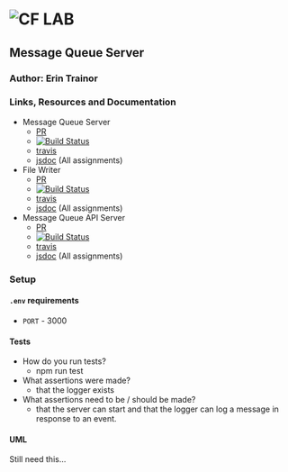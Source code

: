 ![CF](http://i.imgur.com/7v5ASc8.png) LAB
=================================================

## Message Queue Server

### Author: Erin Trainor

### Links, Resources and Documentation
* Message Queue Server
  * [PR](https://github.com/401-advanced-javascript-401d29/lab-19-message-queue-server/pull/1)
  * [![Build Status](https://www.travis-ci.com/401-advanced-javascript-401d29/lab-19.svg?branch=master)](https://www.travis-ci.com/401-advanced-javascript-401d29/lab-19)
  * [travis](https://www.travis-ci.com/401-advanced-javascript-401d29/lab-19)
  <!-- * [back-end](http://xyz.com) () -->
  * [jsdoc](http://localhost:3000/docs) (All assignments)
* File Writer
  * [PR](https://github.com/401-advanced-javascript-401d29/lab-19-message-queue-server/pull/1)
  * [![Build Status](https://www.travis-ci.com/401-advanced-javascript-401d29/lab-19.svg?branch=master)](https://www.travis-ci.com/401-advanced-javascript-401d29/lab-19)
  * [travis](https://www.travis-ci.com/401-advanced-javascript-401d29/lab-19)
  <!-- * [back-end](http://xyz.com) () -->
  * [jsdoc](http://localhost:3000/docs) (All assignments)
* Message Queue API Server
  * [PR](https://github.com/401-advanced-javascript-401d29/lab-19-message-queue-server/pull/1)
  * [![Build Status](https://www.travis-ci.com/401-advanced-javascript-401d29/lab-19.svg?branch=master)](https://www.travis-ci.com/401-advanced-javascript-401d29/lab-19)
  * [travis](https://www.travis-ci.com/401-advanced-javascript-401d29/lab-19)
  <!-- * [back-end](http://xyz.com) () -->
  * [jsdoc](http://localhost:3000/docs) (All assignments)

### Setup
#### `.env` requirements
* `PORT` - 3000

#### Tests
* How do you run tests?
  * npm run test
* What assertions were made?
  * that the logger exists
* What assertions need to be / should be made?
  * that the server can start and that the logger can log a message in response to an event.

#### UML
Still need this...
